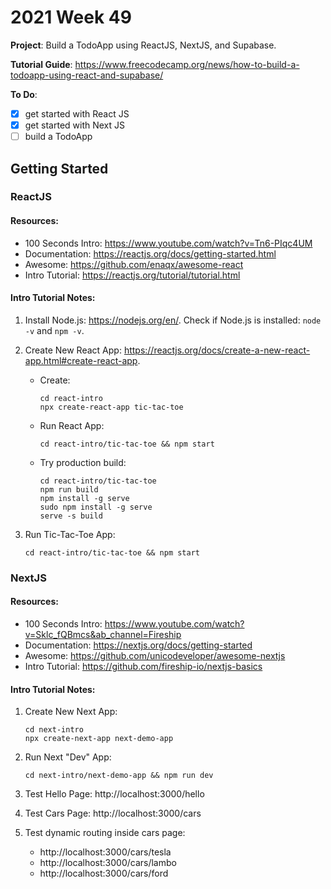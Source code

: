 # 2021 Week 49

**Project**: Build a TodoApp using ReactJS, NextJS, and Supabase.

**Tutorial Guide**: https://www.freecodecamp.org/news/how-to-build-a-todoapp-using-react-and-supabase/

**To Do**:
- [x] get started with React JS
- [x] get started with Next JS
- [ ] build a TodoApp

## Getting Started

### ReactJS

#### Resources:
- 100 Seconds Intro: https://www.youtube.com/watch?v=Tn6-PIqc4UM
- Documentation: https://reactjs.org/docs/getting-started.html
- Awesome: https://github.com/enaqx/awesome-react
- Intro Tutorial: https://reactjs.org/tutorial/tutorial.html

#### Intro Tutorial Notes:

1.  Install Node.js: https://nodejs.org/en/. Check if Node.js is installed: `node -v` and `npm -v`.

2.  Create New React App: https://reactjs.org/docs/create-a-new-react-app.html#create-react-app.
    -   Create:
        ```
        cd react-intro
        npx create-react-app tic-tac-toe
        ```
    -   Run React App: 
        ```
        cd react-intro/tic-tac-toe && npm start
        ```
    -   Try production build: 
        ```
        cd react-intro/tic-tac-toe
        npm run build
        npm install -g serve
        sudo npm install -g serve
        serve -s build
        ```

3.  Run Tic-Tac-Toe App:
    ```
    cd react-intro/tic-tac-toe && npm start
    ```

### NextJS

#### Resources:
- 100 Seconds Intro: https://www.youtube.com/watch?v=Sklc_fQBmcs&ab_channel=Fireship
- Documentation: https://nextjs.org/docs/getting-started
- Awesome: https://github.com/unicodeveloper/awesome-nextjs
- Intro Tutorial: https://github.com/fireship-io/nextjs-basics

#### Intro Tutorial Notes:

1.  Create New Next App:
    ```
    cd next-intro
    npx create-next-app next-demo-app
    ```

2.  Run Next "Dev" App:
    ```
    cd next-intro/next-demo-app && npm run dev
    ```

3.  Test Hello Page: http://localhost:3000/hello

4.  Test Cars Page: http://localhost:3000/cars

5.  Test dynamic routing inside cars page: 
    - http://localhost:3000/cars/tesla
    - http://localhost:3000/cars/lambo
    - http://localhost:3000/cars/ford
